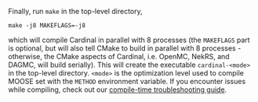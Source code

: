 Finally, run `make` in the top-level directory,

```
make -j8 MAKEFLAGS=-j8
```

which will compile Cardinal in parallel with 8 processes
(the `MAKEFLAGS` part is optional, but will also tell CMake to build
in parallel with 8 processes - otherwise, the CMake aspects of Cardinal,
i.e. OpenMC, NekRS, and DAGMC, will build serially).
This will create the executable `cardinal-<mode>` in the
top-level directory. `<mode>` is the optimization level used to compile MOOSE
set with the `METHOD` environment variable. If you encounter issues
while compiling, check out our [compile-time troubleshooting guide](compiletime.md).
